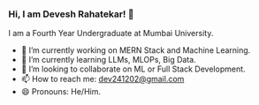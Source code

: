 ### Hi, I am Devesh Rahatekar! 👋
I am a Fourth Year Undergraduate at Mumbai University.
<!--
**devesh-2002/devesh-2002** is a ✨ _special_ ✨ repository because its `README.md` (this file) appears on your GitHub profile.

Here are some ideas to get you started: -->

- 🔭 I’m currently working on MERN Stack and Machine Learning.
- 🌱 I’m currently learning LLMs, MLOPs, Big Data.
- 👯 I’m looking to collaborate on ML or Full Stack Development.
- 📫 How to reach me: dev241202@gmail.com
- 😄 Pronouns: He/Him.

<!--![Devesh's GitHub stats](https://github-readme-stats.vercel.app/api?username=devesh-2002&theme=chartreuse-dark&show_icons=true)
<img src="https://github-readme-streak-stats.herokuapp.com/?user=devesh-2002&currStreakNum=2FD3EB&fire=pink&sideLabels=F00">-->

